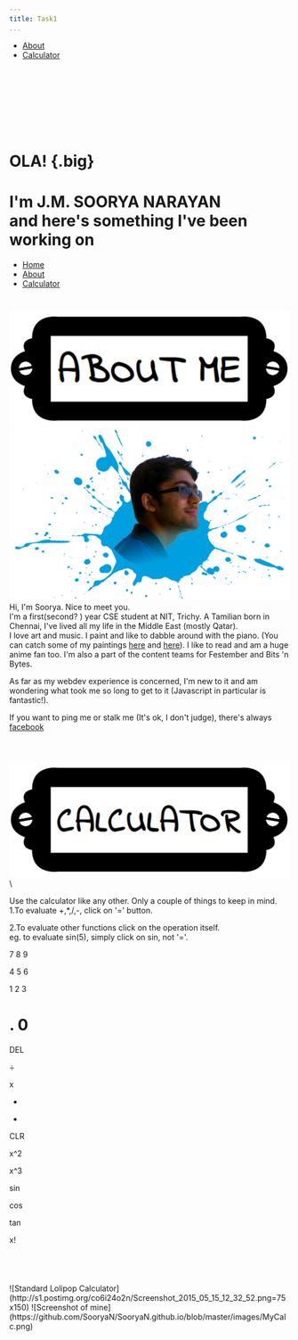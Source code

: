 ```yaml
---
title: Task1
...
```


-   [About](#about)
-   [Calculator](#calc)

<div class="inspiration" style="padding-top:8em;">

OLA! {.big}
====

I'm **J.M. SOORYA NARAYAN**\
 and here's something I've been working on
==========================================

</div>

-   [Home](#top)
-   [About](#about)
-   [Calculator](#calc)

<div id="about" class="content">

<div style="padding-top:1em;padding-bottom:2em;">

![](images/abt.png)
![](images/me.png "Only decent image of myself I could find")
Hi, I'm Soorya. Nice to meet you.\
 I'm a first(second? ) year CSE student at NIT, Trichy. A Tamilian born
in Chennai, I've lived all my life in the Middle East (mostly Qatar).\
I love art and music. I paint and like to dabble around with the piano.
(You can catch some of my paintings
[here](https://www.facebook.com/soorya.narayan.5/media_set?set=a.494123780598551.112245.100000027992804&type=3)
and
[here](https://www.facebook.com/soorya.narayan.5/media_set?set=a.212606398750292.55399.100000027992804&type=3)).
I like to read and am a huge anime fan too. I'm also a part of the
content teams for Festember and Bits 'n Bytes.

As far as my webdev experience is concerned, I'm new to it and am
wondering what took me so long to get to it (Javascript in particular is
fantastic!).

If you want to ping me or stalk me (It's ok, I don't judge), there's
always [facebook](https://www.facebook.com/soorya.narayan.5)

</div>

</div>

<div id="calc" class="content" style="padding-bottom:4em;">

![](images/cal.png)\
<div class="filler">

</div>

<div id="calculator">

<div id="info">

Use the calculator like any other. Only a couple of things to keep in
mind.
1.To evaluate +,\*,/,-, click on '=' button.

2.To evaluate other functions click on the operation itself.\
 eg. to evaluate sin(5), simply click on sin, not '='.

</div>

<div id="scrn" class="screen">

<div class="expression">

</div>

<div class="result">

</div>

</div>

<div class="keys">

<div>

7
8
9

</div>

<div>

4
5
6

</div>

<div>

1
2
3

</div>

<div>

.
0
=

</div>

</div>

<div class="sidebar">

<div>

DEL

</div>

<div>

÷

</div>

<div>

x

</div>

<div>

-

</div>

<div>

+

</div>

<div>

CLR

</div>

</div>

<div id="scientific" class="sidebar">

<div>

x\^2

</div>

<div>

x\^3

</div>

<div>

sin

</div>

<div>

cos

</div>

<div>

tan

</div>

<div>

x!

</div>

</div>

<div class="edge">

</div>

</div>

</div>
![Standard Lolipop Calculator](http://s1.postimg.org/co6i24o2n/Screenshot_2015_05_15_12_32_52.png=75x150)
![Screenshot of mine](https://github.com/SooryaN/SooryaN.github.io/blob/master/images/MyCalc.png)
